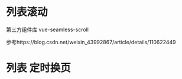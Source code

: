 # 列表滚动

第三方组件库 vue-seamless-scroll

参考https://blog.csdn.net/weixin_43992867/article/details/110622449

# 列表 定时换页